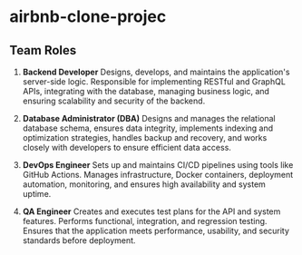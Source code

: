 # airbnb-clone-projec

## Team Roles
1. **Backend Developer**
 Designs, develops, and maintains the application's server-side logic. Responsible for implementing RESTful and GraphQL APIs, integrating with the database, managing business logic, and ensuring scalability and security of the backend.

2. **Database Administrator (DBA)**
Designs and manages the relational database schema, ensures data integrity, implements indexing and optimization strategies, handles backup and recovery, and works closely with developers to ensure efficient data access.

3. **DevOps Engineer**
Sets up and maintains CI/CD pipelines using tools like GitHub Actions. Manages infrastructure, Docker containers, deployment automation, monitoring, and ensures high availability and system uptime.

4. **QA Engineer**
Creates and executes test plans for the API and system features. Performs functional, integration, and regression testing. Ensures that the application meets performance, usability, and security standards before deployment.